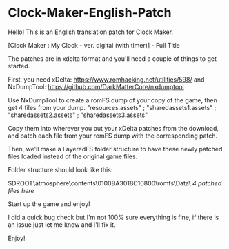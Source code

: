 # Clock-Maker-English-Patch

Hello! This is an English translation patch for Clock Maker.

[Clock Maker : My Clock - ver. digital (with timer)] - Full Title

The patches are in xdelta format and you'll need a couple of things to get started.

First, you need xDelta: https://www.romhacking.net/utilities/598/
and NxDumpTool: https://github.com/DarkMatterCore/nxdumptool

Use NxDumpTool to create a romFS dump of your copy of the game, then get 4 files from your dump.
"resources.assets" ; "sharedassets1.assets" ; "sharedassets2.assets" ; "sharedassets3.assets"

Copy them into wherever you put your xDelta patches from the download, and patch each file from your romFS dump with the corresponding patch.

Then, we'll make a LayeredFS folder structure to have these newly patched files loaded instead of the original game files.

Folder structure should look like this:

SDROOT\atmosphere\contents\0100BA3018C10800\romfs\Data\ *4 patched files here*

Start up the game and enjoy!

I did a quick bug check but I'm not 100% sure everything is fine, if there is an issue just let me know and I'll fix it. 

Enjoy!
